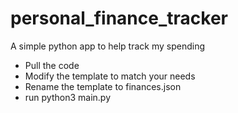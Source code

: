 # personal_finance_tracker
A simple python app to help track my spending

- Pull the code
- Modify the template to match your needs
- Rename the template to finances.json
- run python3 main.py